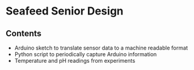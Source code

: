 # Seafeed Senior Design
## Contents
- Arduino sketch to translate sensor data to a machine readable format
- Python script to periodically capture Arduino information
- Temperature and pH readings from experiments
